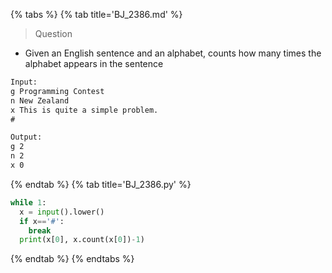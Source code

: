 {% tabs %}
{% tab title='BJ_2386.md' %}

> Question

* Given an English sentence and an alphabet, counts how many times the alphabet appears in the sentence

```txt
Input:
g Programming Contest
n New Zealand
x This is quite a simple problem.
#

Output:
g 2
n 2
x 0
```

{% endtab %}
{% tab title='BJ_2386.py' %}

```py
while 1:
  x = input().lower()
  if x=='#':
    break
  print(x[0], x.count(x[0])-1)
```

{% endtab %}
{% endtabs %}
